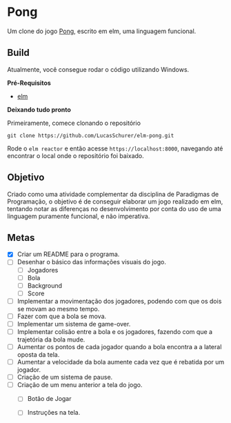 # Pong

Um clone do jogo [Pong](https://pt.wikipedia.org/wiki/Pong), escrito em elm, uma linguagem funcional.


## Build

Atualmente, você consegue rodar o código utilizando Windows.

**Pré-Requisitos**

- [elm](https://guide.elm-lang.org/install.html)

**Deixando tudo pronto**

Primeiramente, comece clonando o repositório
```
git clone https://github.com/LucasSchurer/elm-pong.git
```
Rode o `elm reactor` e então acesse `https://localhost:8000`, navegando até encontrar o local onde o repositório foi baixado.

## Objetivo

Criado como uma atividade complementar da disciplina de Paradigmas de Programação, o objetivo é de conseguir elaborar um jogo realizado em elm, tentando notar as diferenças no desenvolvimento por conta do uso de uma linguagem puramente funcional, e não imperativa.

## Metas

 - [x] Criar um README para o programa. 
 - [ ] Desenhar o básico das informações visuais do jogo. 
   - [ ] Jogadores 
   - [ ] Bola 
   - [ ] Background 
   - [ ] Score 
 - [ ] Implementar a movimentação dos jogadores, podendo com que os dois se movam ao mesmo tempo.
 - [ ] Fazer com que a bola se mova.
 - [ ] Implementar um sistema de game-over.
 - [ ] Implementar colisão entre a bola e os jogadores, fazendo com que a trajetória da bola mude.
 - [ ] Aumentar os pontos de cada jogador quando a bola encontra a a lateral oposta da tela.
 - [ ] Aumentar a velocidade da bola aumente cada vez que é rebatida por um jogador.
 - [ ] Criação de um sistema de pause.
 - [ ] Criação de um menu anterior a tela do jogo.
   - [ ] Botão de Jogar
   - [ ] Instruções na tela.
   
 
 





